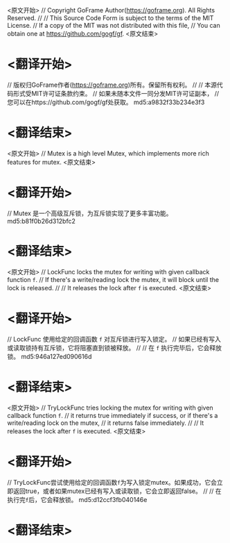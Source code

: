 
<原文开始>
// Copyright GoFrame Author(https://goframe.org). All Rights Reserved.
//
// This Source Code Form is subject to the terms of the MIT License.
// If a copy of the MIT was not distributed with this file,
// You can obtain one at https://github.com/gogf/gf.
<原文结束>

# <翻译开始>
// 版权归GoFrame作者(https://goframe.org)所有。保留所有权利。
//
// 本源代码形式受MIT许可证条款约束。
// 如果未随本文件一同分发MIT许可证副本，
// 您可以在https://github.com/gogf/gf处获取。 md5:a9832f33b234e3f3
# <翻译结束>


<原文开始>
// Mutex is a high level Mutex, which implements more rich features for mutex.
<原文结束>

# <翻译开始>
// Mutex 是一个高级互斥锁，为互斥锁实现了更多丰富功能。 md5:b81f0b26d312bfc2
# <翻译结束>


<原文开始>
// LockFunc locks the mutex for writing with given callback function `f`.
// If there's a write/reading lock the mutex, it will block until the lock is released.
//
// It releases the lock after `f` is executed.
<原文结束>

# <翻译开始>
// LockFunc 使用给定的回调函数 `f` 对互斥锁进行写入锁定。
// 如果已经有写入或读取锁持有互斥锁，它将阻塞直到锁被释放。
//
// 在 `f` 执行完毕后，它会释放锁。 md5:946a127ed090616d
# <翻译结束>


<原文开始>
// TryLockFunc tries locking the mutex for writing with given callback function `f`.
// it returns true immediately if success, or if there's a write/reading lock on the mutex,
// it returns false immediately.
//
// It releases the lock after `f` is executed.
<原文结束>

# <翻译开始>
// TryLockFunc尝试使用给定的回调函数`f`为写入锁定mutex。如果成功，它会立即返回true，或者如果mutex已经有写入或读取锁，它会立即返回false。
//
// 在执行完`f`后，它会释放锁。 md5:d12ccf3fb040146e
# <翻译结束>

